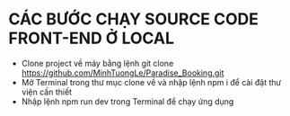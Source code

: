 # CÁC BƯỚC CHẠY SOURCE CODE FRONT-END Ở LOCAL

- Clone project về máy bằng lệnh git clone https://github.com/MinhTuongLe/Paradise_Booking.git
- Mở Terminal trong thư mục clone về và nhập lệnh npm i để cài đặt thư viện cần thiết
- Nhập lệnh npm run dev trong Terminal để chạy ứng dụng
